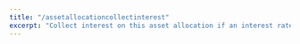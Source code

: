 ```yaml
---
title: "/assetallocationcollectinterest"
excerpt: "Collect interest on this asset allocation if an interest rate is set on this asset."
---
```

